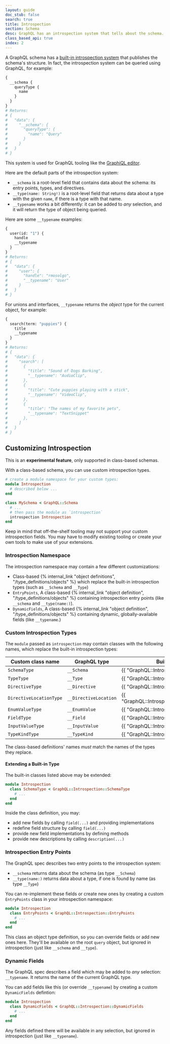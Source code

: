 ```yaml
---
layout: guide
doc_stub: false
search: true
title: Introspection
section: Schema
desc: GraphQL has an introspection system that tells about the schema.
class_based_api: true
index: 2
---
```


A GraphQL schema has a [built-in introspection system](http://graphql.org/learn/introspection/) that publishes the schema's structure. In fact, the introspection system can be queried using GraphQL, for example:

```graphql
{
  __schema {
    queryType {
      name
    }
  }
}
# Returns:
# {
#   "data": {
#     "__schema": {
#       "queryType": {
#         "name": "Query"
#       }
#     }
#   }
# }
```

This system is used for GraphQL tooling like the [GraphiQL editor](https://github.com/graphql/graphiql).

Here are the default parts of the introspection system:

- `__schema` is a root-level field that contains data about the schema: its entry points, types, and directives.
- `__type(name: String!)` is a root-level field that returns data about a type with the given `name`, if there is a type with that name.
- `__typename` works a bit differently: it can be added to _any_ selection, and it will return the type of object being queried.

Here are some `__typename` examples:

```graphql
{
  user(id: "1") {
    handle
    __typename
  }
}
# Returns:
# {
#   "data": {
#     "user": {
#       "handle": "rmosolgo",
#       "__typename": "User"
#     }
#   }
# }
```

For unions and interfaces, `__typename` returns the _object_ type for the current object, for example:

```graphql
{
  search(term: "puppies") {
    title
    __typename
  }
}
# Returns:
# {
#   "data": {
#     "search": [
#       {
#         "title": "Sound of Dogs Barking",
#         "__typename": "AudioClip",
#       },
#       {
#         "title": "Cute puppies playing with a stick",
#         "__typename": "VideoClip",
#       },
#       {
#         "title": "The names of my favorite pets",
#         "__typename": "TextSnippet"
#       },
#     ]
#   }
# }
```

## Customizing Introspection

This is an __experimental feature__, only supported in class-based schemas.

With a class-based schema, you can use custom introspection types.

```ruby
# create a module namespace for your custom types:
module Introspection
  # described below ...
end

class MySchema < GraphQL::Schema
  # ...
  # then pass the module as `introspection`
  introspection Introspection
end
```

Keep in mind that off-the-shelf tooling may not support your custom introspection fields. You may have to modify existing tooling or create your own tools to make use of your extensions.

### Introspection Namespace

The introspection namespace may contain a few different customizations:

- Class-based {% internal_link "object definitions", "/type_definitions/objects" %} which replace the built-in introspection types (such as `__Schema` and `__Type`)
- `EntryPoints`, A class-based {% internal_link "object definition", "/type_definitions/objects" %} containing introspection entry points (like `__schema` and `__type(name:)`).
- `DynamicFields`, A class-based {% internal_link "object definition", "/type_definitions/objects" %} containing dynamic, globally-available fields (like `__typename`.)

### Custom Introspection Types

The `module` passed as `introspection` may contain classes with the following names, which replace the built-in introspection types:

Custom class name | GraphQL type | Built-in class name
--|--|--
`SchemaType` | `__Schema` | {{ "GraphQL::Introspection::SchemaType" | api_doc }}
`TypeType` | `__Type` | {{ "GraphQL::Introspection::TypeType" | api_doc }}
`DirectiveType` | `__Directive` | {{ "GraphQL::Introspection::DirectiveType" | api_doc }}
`DirectiveLocationType` | `__DirectiveLocation` | {{ "GraphQL::Introspection::DirectiveLocationEnum" | api_doc }}
`EnumValueType` | `__EnumValue` | {{ "GraphQL::Introspection::EnumValueType" | api_doc }}
`FieldType` | `__Field` | {{ "GraphQL::Introspection::FieldType" | api_doc }}
`InputValueType` | `__InputValue` | {{ "GraphQL::Introspection::InputValueType" | api_doc }}
`TypeKindType` | `__TypeKind` | {{ "GraphQL::Introspection::TypeKindEnum" | api_doc }}

The class-based definitions' names _must_ match the names of the types they replace.

#### Extending a Built-in Type

The built-in classes listed above may be extended:

```ruby
module Introspection
  class SchemaType < GraphQL::Introspection::SchemaType
    # ...
  end
end
```

Inside the class definition, you may:

- add new fields by calling `field(...)` and providing implementations
- redefine field structure by calling `field(...)`
- provide new field implementations by defining methods
- provide new descriptions by calling `description(...)`

### Introspection Entry Points

The GraphQL spec describes two entry points to the introspection system:

- `__schema` returns data about the schema (as type `__Schema`)
- `__type(name:)` returns data about a type, if one is found by name (as type `__Type`)

You can re-implement these fields or create new ones by creating a custom `EntryPoints` class in your introspection namespace:

```ruby
module Introspection
  class EntryPoints < GraphQL::Introspection::EntryPoints
    # ...
  end
end
```

This class an object type definition, so you can override fields or add new ones here. They'll be available on the root `query` object, but ignored in introspection (just like `__schema` and `__type`).

### Dynamic Fields

The GraphQL spec describes a field which may be added to _any_ selection: `__typename`. It returns the name of the current GraphQL type.

You can add fields like this (or override `__typename`) by creating a custom `DynamicFields` defintion:

```ruby
module Introspection
  class DynamicFields < GraphQL::Introspection::DynamicFields
    # ...
  end
end
```

Any fields defined there will be available in any selection, but ignored in introspection (just like `__typename`).
